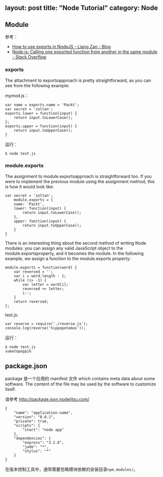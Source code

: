layout: post
title: "Node Tutorial"
category: Node
---

## Module

参考：

- [How to use exports in NodeJS - Liang Zan - Blog](http://blog.liangzan.net/blog/2012/06/04/how-to-use-exports-in-nodejs/)
- [Node.js: Calling one exported function from another in the same module - Stack Overflow](http://stackoverflow.com/questions/12091379/node-js-calling-one-exported-function-from-another-in-the-same-module)

### exports

The attachment to exportsapproach is pretty straightforward, as you can
see from the following example:

mymod.js：

    var name = exports.name = 'Packt';
    var secret = 'zoltan';
    exports.lower = function(input) {
    	return input.toLowerCase();
    };
    exports.upper = function(input) {
    	return input.toUpperCase();
    }

运行：

    $ node test.js

### module.exports

The assignment to module.exportsapproach is straightforward too. If you were
to implement the previous module using the assignment method, this is how it
would look like:

    var secret = 'zoltan';
        module.exports = {
        name: 'Packt',
        lower: function(input) {
        	return input.toLowerCase();
        },
        upper: function(input) {
        	return input.toUpperCase();
        }
    }

There is an interesting thing about the second method of writing Node modules:
you can assign any valid JavaScript object to the module.exportsproperty, and it becomes the module. In the following example, we assign a function to the module.exports property:

    module.exports = function(word) {
        var reversed = '';
        var i = word.length - 1;
        while (i> -1) {
            var letter = word[i];
            reversed += letter;
            i--;
        }
        return reversed;
    };

test.js:

    var reverse = require('./reverse.js');
    console.log(reverse('hippopotamus'));

运行：

    $ node test.js
    sumatopoppih


## package.json

package 是一个应用的 manifest 文件 which contains meta data about some software. The content of the file may be used by the software to customize itself.

请参考 http://package.json.nodejitsu.com/

    {
        "name": "application-name",
        "version": "0.0.1",
        "private": true,
        "scripts": {
            "start": "node app"
        },
        "dependencies": {
            "express": "3.2.6",
            "jade": "*",
            "stylus": "*"
        }
    }

在版本控制工具中，通常需要忽略模块依赖的安装目录`npm_modules/`。
